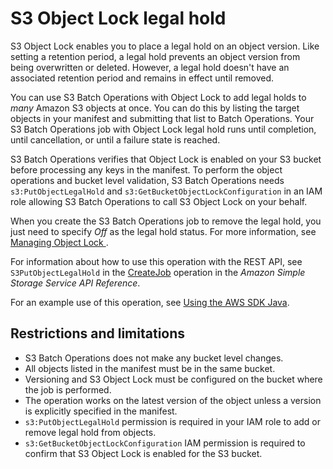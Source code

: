 # S3 Object Lock legal hold<a name="batch-ops-legal-hold"></a>

S3 Object Lock enables you to place a legal hold on an object version\. Like setting a retention period, a legal hold prevents an object version from being overwritten or deleted\. However, a legal hold doesn't have an associated retention period and remains in effect until removed\. 

You can use S3 Batch Operations with Object Lock to add legal holds to *many* Amazon S3 objects at once\. You can do this by listing the target objects in your manifest and submitting that list to Batch Operations\. Your S3 Batch Operations job with Object Lock legal hold runs until completion, until cancellation, or until a failure state is reached\.

S3 Batch Operations verifies that Object Lock is enabled on your S3 bucket before processing any keys in the manifest\. To perform the object operations and bucket level validation, S3 Batch Operations needs `s3:PutObjectLegalHold` and `s3:GetBucketObjectLockConfiguration` in an IAM role allowing S3 Batch Operations to call S3 Object Lock on your behalf\. 

When you create the S3 Batch Operations job to remove the legal hold, you just need to specify *Off* as the legal hold status\. For more information, see [Managing Object Lock ](object-lock-managing.md)\.

For information about how to use this operation with the REST API, see `S3PutObjectLegalHold` in the [CreateJob](https://docs.aws.amazon.com/AmazonS3/latest/API/API_control_CreateJob.html) operation in the *Amazon Simple Storage Service API Reference*\. 

For an example use of this operation, see [Using the AWS SDK Java](batch-ops-legal-hold-off.md#batch-ops-examples-java-object-lock-legalhold)\. 

## Restrictions and limitations<a name="batch-ops-legal-hold-restrictions"></a>
+ S3 Batch Operations does not make any bucket level changes\.
+ All objects listed in the manifest must be in the same bucket\.
+ Versioning and S3 Object Lock must be configured on the bucket where the job is performed\.
+ The operation works on the latest version of the object unless a version is explicitly specified in the manifest\.
+ `s3:PutObjectLegalHold` permission is required in your IAM role to add or remove legal hold from objects\.
+ `s3:GetBucketObjectLockConfiguration` IAM permission is required to confirm that S3 Object Lock is enabled for the S3 bucket\. 